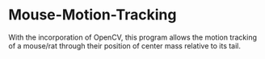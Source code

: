 # Mouse-Motion-Tracking
With the incorporation of OpenCV, this program allows the motion tracking of a mouse/rat through their position of center mass relative to its tail.
